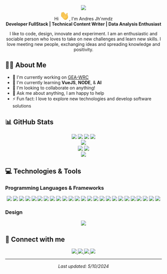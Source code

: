 <div align="center">
  <img src="https://github.com/thompsonemerson/thompsonemerson/raw/master/cover-thompson.png" height="180"/>
</div>

<div align="center">
  Hi <img src="https://raw.githubusercontent.com/ABSphreak/ABSphreak/master/gifs/Hi.gif" width="30px" height="30px">, I'm Andres Jh'nmdz
  <br>
  <strong>Developer FullStack | Technical Content Writer | Data Analysis Enthusiast</strong>
</div>

<p align="center">
  I like to code, design, innovate and experiment. I am an enthusiastic and sociable person who loves to take on new challenges and learn new skills. I love meeting new people, exchanging ideas and spreading knowledge and positivity.
</p>

## 👨‍💻 About Me
- 🔭 I'm currently working on <a href="https://gea-wrc.com/welcome" target="_blank">GEA-WRC</a>
- 🌱 I'm currently learning **VueJS**, **NODE**, & **AI**
- 👯 I'm looking to collaborate on anything!
- 💬 Ask me about anything, I am happy to help
- ⚡ Fun fact: I love to explore new technologies and develop software solutions

## 📊 GitHub Stats

<div align="center">
  <img src="https://visitor-badge.laobi.icu/badge?page_id=3CH0PR3"> 
  <img src="https://img.shields.io/github/followers/3CH0PR3?style=social"> 
  <img src="https://img.shields.io/github/stars/3CH0PR3?style=social"> 
  <img src="https://komarev.com/ghpvc/?username=3CH0PR3">
</div>

<div align="center">
  <img src="https://github-readme-streak-stats.herokuapp.com/?user=3CH0PR3&theme=algolia&background=0d1117&hide_border=true" />
</div>

<div align="center">
  <img height="150" src="https://github-readme-stats.vercel.app/api?username=3CH0PR3&theme=react&show_icons=true&include_all_commits=true&count_private=true&hide_border=true" />
  <img height="150" src="https://github-readme-stats.vercel.app/api/top-langs/?username=3CH0PR3&theme=react&layout=compact&hide_border=true&langs_count=8" />
</div>

<div align="center">
  <img src="https://github-profile-trophy.vercel.app/?username=3CH0PR3&theme=algolia&no-frame=true&row=1&column=7" />
</div>

## 💻 Technologies & Tools

### Programming Languages & Frameworks
<div align=center>
  <img src="https://img.shields.io/badge/php-%23777BB4.svg?style=for-the-badge&logo=php&logoColor=white">
  <img src="https://img.shields.io/badge/css3-%231572B6.svg?style=for-the-badge&logo=css3&logoColor=white">
  <img src="https://img.shields.io/badge/javascript-%23323330.svg?style=for-the-badge&logo=javascript&logoColor=%23F7DF1E">
  <img src="https://img.shields.io/badge/html5-%23E34F26.svg?style=for-the-badge&logo=html5&logoColor=white">
  <img src="https://img.shields.io/badge/github%20pages-121013?style=for-the-badge&logo=github&logoColor=white">
  <img src="https://img.shields.io/badge/firebase-%23039BE5.svg?style=for-the-badge&logo=firebase">
  <img src="https://img.shields.io/badge/AWS-%23FF9900.svg?style=for-the-badge&logo=amazon-aws&logoColor=white">
  <img src="https://img.shields.io/badge/GoogleCloud-%234285F4.svg?style=for-the-badge&logo=google-cloud&logoColor=white">
  <img src="https://img.shields.io/badge/netlify-%23000000.svg?style=for-the-badge&logo=netlify&logoColor=#00C7B7">
  <img src="https://img.shields.io/badge/vercel-%23000000.svg?style=for-the-badge&logo=vercel&logoColor=white">
  <img src="https://img.shields.io/badge/bootstrap-%238511FA.svg?style=for-the-badge&logo=bootstrap&logoColor=white">
  <img src="https://img.shields.io/badge/chart.js-F5788D.svg?style=for-the-badge&logo=chart.js&logoColor=white">
  <img src="https://img.shields.io/badge/jquery-%230769AD.svg?style=for-the-badge&logo=jquery&logoColor=white">
  <img src="https://img.shields.io/badge/laravel-%23FF2D20.svg?style=for-the-badge&logo=laravel&logoColor=white">
  <img src="https://img.shields.io/badge/SASS-hotpink.svg?style=for-the-badge&logo=SASS&logoColor=white">
  <img src="https://img.shields.io/badge/vite-%23646CFF.svg?style=for-the-badge&logo=vite&logoColor=white">
  <img src="https://img.shields.io/badge/apache-%23D42029.svg?style=for-the-badge&logo=apache&logoColor=white">
  <img src="https://img.shields.io/badge/firebase-a08021?style=for-the-badge&logo=firebase&logoColor=ffcd34">
  <img src="https://img.shields.io/badge/mysql-4479A1.svg?style=for-the-badge&logo=mysql&logoColor=white">
  <img src="https://img.shields.io/badge/sqlite-%2307405e.svg?style=for-the-badge&logo=sqlite&logoColor=white">
  <img src="https://img.shields.io/badge/Canva-%2300C4CC.svg?style=for-the-badge&logo=Canva&logoColor=white">
  <img src="https://img.shields.io/badge/github-%23121011.svg?style=for-the-badge&logo=github&logoColor=white">
  <img src="https://img.shields.io/badge/gitlab-%23181717.svg?style=for-the-badge&logo=gitlab&logoColor=white">
  <img src="https://img.shields.io/badge/git-%23F05033.svg?style=for-the-badge&logo=git&logoColor=whit">
  <img src="https://img.shields.io/badge/NPM-%23000000.svg?style=for-the-badge&logo=npm&logoColor=white">
</div>

### Design
<div align="center">
  <img src="https://img.shields.io/badge/Canva-%2300C4CC.svg?style=for-the-badge&logo=Canva&logoColor=white">
</div>

## 🤝 Connect with me
<div align="center">
  <a href="https://www.linkedin.com/in/andreshmndz/" target="_blank">
    <img src="https://img.shields.io/badge/LinkedIn-0077B5?style=for-the-badge&logo=linkedin&logoColor=white">
  </a>
  <a href="https://www.instagram.com/andresitojh/" target="_blank">
    <img src="https://img.shields.io/badge/Instagram-E4405F?style=for-the-badge&logo=instagram&logoColor=white">
  </a>
  <a href="https://x.com/Andr3sitojh" target="_blank">
    <img src="https://img.shields.io/badge/Twitter-1DA1F2?style=for-the-badge&logo=twitter&logoColor=white">
  </a>
  <a href="mailto:andreshmndz@gmail.com" target="_blank">
    <img src="https://img.shields.io/badge/Gmail-D14836?style=for-the-badge&logo=gmail&logoColor=white">
  </a>
</div>

---
<div align="center">
  <i>Last updated: 5/10/2024</i>
</div>
